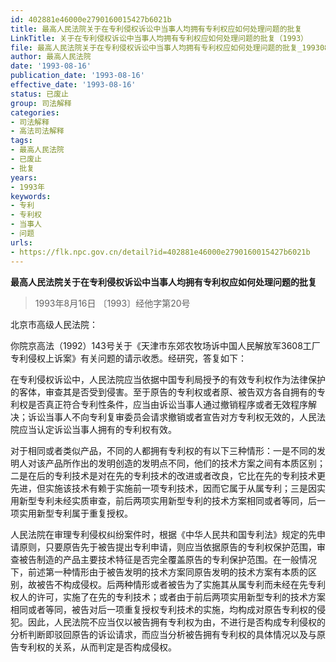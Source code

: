 ```yaml
---
id: 402881e46000e2790160015427b6021b
title: 最高人民法院关于在专利侵权诉讼中当事人均拥有专利权应如何处理问题的批复
LinkTitle: 关于在专利侵权诉讼中当事人均拥有专利权应如何处理问题的批复（1993）
file: 最高人民法院关于在专利侵权诉讼中当事人均拥有专利权应如何处理问题的批复_19930816_402881e46000e2790160015427b6021b.docx
author: 最高人民法院
date: '1993-08-16'
publication_date: '1993-08-16'
effective_date: '1993-08-16'
status: 已废止
group: 司法解释
categories:
- 司法解释
- 高法司法解释
tags:
- 最高人民法院
- 已废止
- 批复
years:
- 1993年
keywords:
- 专利
- 专利权
- 当事人
- 问题
urls:
- https://flk.npc.gov.cn/detail?id=402881e46000e2790160015427b6021b
---
```


**最高人民法院关于在专利侵权诉讼中当事人均拥有专利权应如何处理问题的批复**

> 1993年8月16日 〔1993〕经他字第20号

北京市高级人民法院：

你院京高法（1992）143号关于《天津市东郊农牧场诉中国人民解放军3608工厂专利侵权上诉案》有关问题的请示收悉。经研究，答复如下：

在专利侵权诉讼中，人民法院应当依据中国专利局授予的有效专利权作为法律保护的客体，审查其是否受到侵害。至于原告的专利权或者原、被告双方各自拥有的专利权是否真正符合专利性条件，应当由诉讼当事人通过撤销程序或者无效程序解决；诉讼当事人不向专利复审委员会请求撤销或者宣告对方专利权无效的，人民法院应当认定诉讼当事人拥有的专利权有效。

对于相同或者类似产品，不同的人都拥有专利权的有以下三种情形：一是不同的发明人对该产品所作出的发明创造的发明点不同，他们的技术方案之间有本质区别；二是在后的专利技术是对在先的专利技术的改进或者改良，它比在先的专利技术更先进，但实施该技术有赖于实施前一项专利技术，因而它属于从属专利；三是因实用新型专利未经实质审查，前后两项实用新型专利的技术方案相同或者等同，后一项实用新型专利属于重复授权。

人民法院在审理专利侵权纠纷案件时，根据《中华人民共和国专利法》规定的先申请原则，只要原告先于被告提出专利申请，则应当依据原告的专利权保护范围，审查被告制造的产品主要技术特征是否完全覆盖原告的专利保护范围。在一般情况下，前述第一种情形由于被告发明的技术方案同原告发明的技术方案有本质的区别，故被告不构成侵权。后两种情形或者被告为了实施其从属专利而未经在先专利权人的许可，实施了在先的专利技术；或者由于前后两项实用新型专利的技术方案相同或者等同，被告对后一项重复授权专利技术的实施，均构成对原告专利权的侵犯。因此，人民法院不应当仅以被告拥有专利权为由，不进行是否构成专利侵权的分析判断即驳回原告的诉讼请求，而应当分析被告拥有专利权的具体情况以及与原告专利权的关系，从而判定是否构成侵权。
